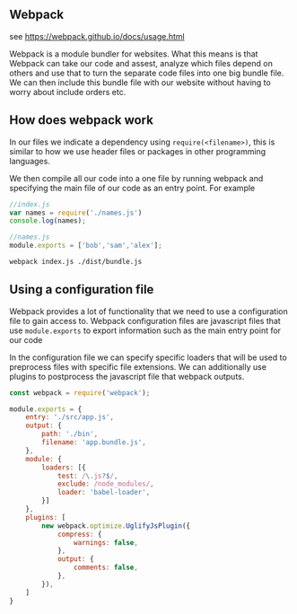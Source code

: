 ## Webpack

see https://webpack.github.io/docs/usage.html

Webpack is a module bundler for websites. What this means is that Webpack can take our code and assest, analyze which files depend on others and use that to turn the separate code files into one big bundle file. We can then include this bundle file with our website without having to worry about include orders etc.

## How does webpack work

In our files we indicate a dependency using `require(<filename>)`, this is similar to how we use header files or packages in other programming languages.

We then compile all our code into a one file by running webpack and specifying the main file of our code as an entry point. For example
```javascript
//index.js
var names = require('./names.js')
console.log(names);
```
```javascript
//names.js
module.exports = ['bob','sam','alex'];
```
```bash
webpack index.js ./dist/bundle.js
```

## Using a configuration file
Webpack provides a lot of functionality that we need to use a configuration file to gain access to. Webpack configuration files are javascript files that use `module.exports` to export information such as the main entry point for our code

In the configuration file we can specify specific loaders that will be used to preprocess files with specific file extensions. We can additionally use plugins to postprocess the javascript file that webpack outputs.
```javascript
const webpack = require('webpack');

module.exports = {
    entry: './src/app.js',
    output: {
        path: './bin',
        filename: 'app.bundle.js',
    },
    module: {
        loaders: [{
            test: /\.js?$/,
            exclude: /node_modules/,
            loader: 'babel-loader',
        }]
    },
    plugins: [
        new webpack.optimize.UglifyJsPlugin({
            compress: {
                warnings: false,
            },
            output: {
                comments: false,
            },
        }),
    ]
}
```

